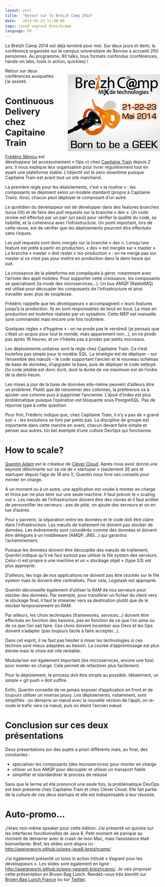 ```yaml
---
layout: post
title:  "Retour sur le Breizh Camp 2014"
date:   2014-05-23 11:00:00
tags: java8 vagrant breizhcamp
language: FR
---
```

Le Breizh Camp 2014 est déjà terminé pour moi. Sur deux jours et demi, la conférence organisée sur le campus universitaire de Rennes a accueilli 250 personnes. Au programme, 80 talks, tous formats confondus (conférences, hands-on labs, tools in action, quickies) !

<img src="/images/breizhcamp_2014.png" style="float:right; padding: 20px 0px 20px 30px"/>

Retour sur deux conférences auxquelles j’ai assisté.

# Continuous Delivery chez Capitaine Train

[Frédéric Menou](https://twitter.com/ptit_fred) est développeur (et accessoirement « Ops ») chez [Capitaine Train](https://www.capitainetrain.com/fr) depuis 2 ans. Il nous explique leur organisation pour livrer régulièrement tout en ayant une plateforme stable. L’objectif est le zero-downtime puisque Capitaine Train est avant tout un site marchand.

La première règle pour les déploiements, c’est « la routine » : les composants se déploient selon un modèle standard (propre à Capitaine Train). Ainsi, chacun peut déployer le composant d’un autre.

Le quotidien du développeur est de développer dans des features branches (sous Git) et de faire des pull requests sur la branche « dev ». Un code review est effectué par un pair (un seul) pour vérifier la qualité du code, sa lisibilité, et la cohérence avec l’infrastructure. Un point important, lors de cette revue, est de vérifier que les déploiements pourront être effectués sans risques.

Les pull requests sont donc mergés sur la branche « dev ». Lorsqu’une feature est prête à partir en production, « dev » est mergée sur « master ». La branche « master » doit rester « iso-production » : on ne merge pas sur master si ce n’est pas pour mettre en production dans la demi heure qui suit.

La croissance de la plateforme est compliquée à gérer, notamment avec l’arrivée des appli mobiles. Pour supporter cette croissance, les composants se spécialisent (la mode des microservices…). Un bus AMQP (RabbitMQ) est utilisé pour découpler les composants de l’infrastructure et ainsi travailler avec plus de souplesse.

Frédéric rappelle que les développeurs « accompagnent » leurs features jusqu’à la production. Ils en sont responsables de bout en bout. La mise en production est toutefois réalisée par un sysadmin. Cette MEP est manuelle (une commande) mais encore une fois routinière.

Quelques règles « d’hygiène » : on ne prode pas le vendredi (je pensais que c’était un acquis pour tout le monde, mais apparement non…), on ne prode pas après 18 heures, et on n’hésite pas à proder par petits morceaux.

Les déploiements unitaires sont la règle chez Capitaine Train.  Ce n’est toutefois pas simple pour le modèle SQL. La stratégie est de déployer – sur l’ensemble des nœuds – le code supportant l’ancien et le nouveau schémas de base de données, d’upgrader la base, puis de déployer le code nettoyé. Du code jetable est donc écrit, dont la durée de vie maximum est de l’ordre de la demi-heure.

Les mises à jour de la base de données elle-même peuvent d’ailleurs être un problème. Plutôt que de renommer des colonnes, la préférence va à ajouter une colonne puis à supprimer l’ancienne. L’ajout d’index est plus problématique puisque l’opération est bloquante sous PostgreSQL. Pas de réponse type à cette question.

Pour finir, Frédéric indique que, chez Capitaine Train, il n’y a pas de « grand soir » : les évolutions se font par petits pas. La discipline de groupe est importante dans cette marche en avant, chacun devant faire simple et penser aux autres. Un bel exemple d’une culture DevOps qui fonctionne.

# How to scale?

[Quentin Adam](https://twitter.com/waxzce) est le créateur de [Clever Cloud](https://www.clever-cloud.com/fr/). Après nous avoir donné une keynote détonnante sur sa vie de « startuper » (seulement 26 ans et startuper depuis l’age de 18 ans !), Quentin nous livre ses conseils pour monter en charge.

À un moment ou à un autre, une application est vouée à monter en charge et finira par ne plus tenir sur une seule machine. Il faut prévoir le « scaling out ». Les nœuds de l’infrastructure doivent être des clones et il faut arrêter de personnifier les serveurs : pas de pitié, on ajoute des serveurs et on en tue d’autres.

Pour y parvenir, la séparation entre les données et le code doit être claire dans l’infrastructure. Les nœuds de traitement ne doivent pas stocker de données. Les évènements sont considérés comme des données et doivent être délégués à un middleware (AMQP, JMS…) qui garantira l’acheminement.

Puisque les données doivent être découplée des nœuds de traitement, Quentin indique qu’il ne faut surtout pas utiliser le file system des serveurs. Celui-ci est propre à une machine et un « stockage objet » (type S3) est plus approprié.

D’ailleurs, les logs de nos applications ne doivent pas être stockés sur le file system mais ils doivent être centralisés. Pour cela, Logstash est approprié.

Quentin déconseille également d’utiliser la RAM de nos serveurs pour stocker des données. Par exemple, pour transférer un fichier du client vers le stockage final, il faut le streamer vers sa destination plutôt que de le stocker temporairement en RAM.

Par ailleurs, les choix techniques (frameworks, services…) doivent être effectués en fonction des besoins, pas en fonction de ce que l’on aime ou de ce que l’on sait faire. Ces choix doivent incomber aux Devs et les Ops doivent s’adapter (pas toujours facile à faire accepter…).

Dans cet esprit, il ne faut pas hésiter à mixer les technologies si ces technos sont mieux adaptées au besoin. La courbe d’apprentissage est plus élevée mais le choix est vite rentable.

Modulariser est également important (les microservices, encore une fois) pour monter en charge. Cela permet de refactorer plus facilement.

Pour le déploiement, le process doit être simple au possible. Idéalement, un simple « git push » doit suffire.

Enfin, Quentin conseille de ne jamais exposer d’application en front et de toujours utiliser un reverse proxy. Les déploiements, notamment, sont simplifiés : on démarre un nœud avec la nouvelle version de l’appli, on re-route le trafic vers ce nœud, puis on éteint l’ancien nœud.

# Conclusion sur ces deux présentations

Deux présentations sur des sujets a priori différents mais, au final, des constantes :

- spécialiser les composants (des microservices) pour monter en charge
- utiliser un bus AMQP pour découpler et utiliser un transport fiable
- simplifier et standardiser le process de release

Sans que le terme ait été prononcé une seule fois, la problématique DevOps est bien présente chez Capitaine Train et chez Clever Cloud. Elle fait partie de la culture de ces deux startups et elle est indispensable à leur réussite.

# Auto-promo…

J’étais moi-même speaker pour cette édition. J’ai présenté un quickie sur les interfaces fonctionnelles de Java 8. Petit moment de panique au moment de démarrer avec le crash de mon Mac, mais l’assistance était bienveillante. Bref, les slides sont dispos ici : http://aseigneurin.github.io/pres-java8-breizhcamp/

J’ai également présenté un tools in action intitulé « Vagrant pour les développeurs ». Les slides sont également en ligne : http://aseigneurin.github.io/pres-vagrant-breizhcamp/. Je vais proposer cette présentation en Brown Bag Lunch. Rendez-vous très bientôt sur [Brown Bag Lunch France](http://www.brownbaglunch.fr/) ou sur [Twitter](https://twitter.com/aseigneurin).